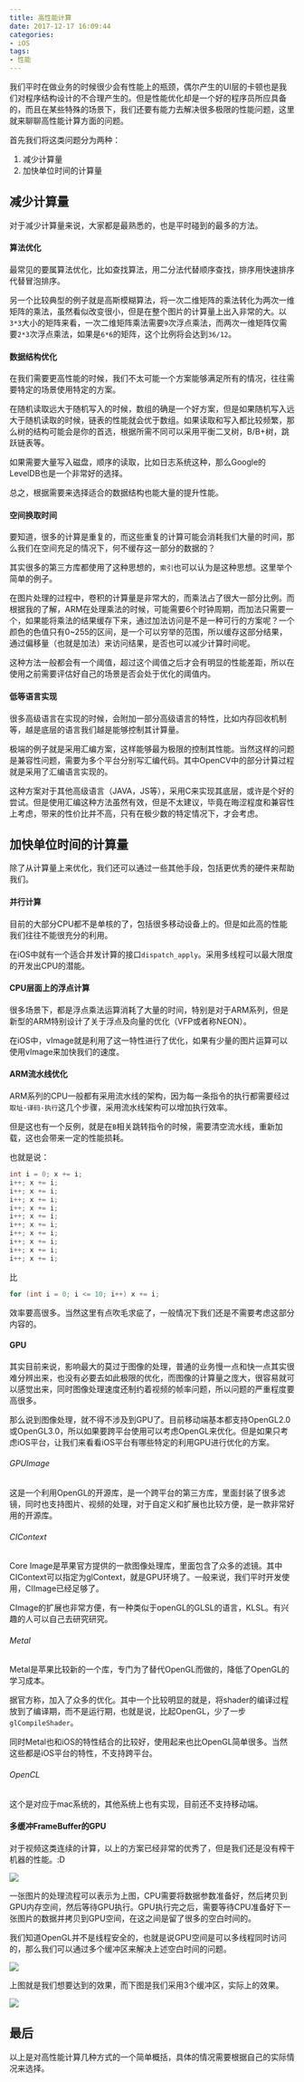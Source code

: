 ```yaml
---
title: 高性能计算
date: 2017-12-17 16:09:44
categories:
- iOS
tags:
- 性能
---
```


我们平时在做业务的时候很少会有性能上的瓶颈，偶尔产生的UI层的卡顿也是我们对程序结构设计的不合理产生的。但是性能优化却是一个好的程序员所应具备的，而且在某些特殊的场景下，我们还要有能力去解决很多极限的性能问题，这里就来聊聊高性能计算方面的问题。

<!--more-->

首先我们将这类问题分为两种：

1. 减少计算量
2. 加快单位时间的计算量

## 减少计算量

对于减少计算量来说，大家都是最熟悉的，也是平时碰到的最多的方法。

#### 算法优化

最常见的要属算法优化，比如查找算法，用二分法代替顺序查找，排序用快速排序代替冒泡排序。

另一个比较典型的例子就是高斯模糊算法，将一次二维矩阵的乘法转化为两次一维矩阵的乘法，虽然看似改变很小，但是在整个图片的计算量上出入非常的大。以`3*3`大小的矩阵来看，一次二维矩阵乘法需要`9`次浮点乘法，而两次一维矩阵仅需要`2*3`次浮点乘法，如果是`6*6`的矩阵，这个比例将会达到`36/12`。

#### 数据结构优化

在我们需要更高性能的时候，我们不太可能一个方案能够满足所有的情况，往往需要特定的场景使用特定的方案。

在随机读取远大于随机写入的时候，数组的确是一个好方案，但是如果随机写入远大于随机读取的时候，链表的性能就会优于数组。如果读取和写入都比较频繁，那么树的结构可能会是你的首选，根据所需不同可以采用平衡二叉树，B/B+树，跳跃链表等。

如果需要大量写入磁盘，顺序的读取，比如日志系统这种，那么Google的LevelDB也是一个非常好的选择。

总之，根据需要来选择适合的数据结构也能大量的提升性能。

#### 空间换取时间

要知道，很多的计算是重复的，而这些重复的计算可能会消耗我们大量的时间，那么我们在空间充足的情况下，何不缓存这一部分的数据的？

其实很多的第三方库都使用了这种思想的，`索引`也可以认为是这种思想。这里举个简单的例子。

在图片处理的过程中，卷积的计算量是非常大的，而乘法占了很大一部分比例。而根据我的了解，ARM在处理乘法的时候，可能需要6个时钟周期，而加法只需要一个，如果能将乘法的结果缓存下来，通过加法访问是不是一种可行的方案呢？一个颜色的色值只有0~255的区间，是一个可以穷举的范围，所以缓存这部分结果，通过偏移量（也就是加法）来访问结果，是否也可以减少计算时间呢。

这种方法一般都会有一个阈值，超过这个阈值之后才会有明显的性能差距，所以在使用之前需要评估好自己的场景是否会处于优化的阈值内。

#### 低等语言实现

很多高级语言在实现的时候，会附加一部分高级语言的特性，比如内存回收机制等，越是底层的语言我们越是能够控制其计算量。

极端的例子就是采用汇编方案，这样能够最为极限的控制其性能。当然这样的问题是兼容性问题，需要为多个平台分别写汇编代码。其中OpenCV中的部分计算过程就是采用了汇编语言实现的。

这种方案对于其他高级语言（JAVA，JS等），采用C来实现其底层，或许是个好的尝试。但是使用汇编这种方法虽然有效，但是不太建议，毕竟在晦涩程度和兼容性上考虑，带来的性价比并不高，只有在极少数的特定情况下，才会考虑。

## 加快单位时间的计算量

除了从计算量上来优化，我们还可以通过一些其他手段，包括更优秀的硬件来帮助我们。

#### 并行计算

目前的大部分CPU都不是单核的了，包括很多移动设备上的。但是如此高的性能我们往往不能很充分的利用。

在iOS中就有一个适合并发计算的接口`dispatch_apply`。采用多线程可以最大限度的开发出CPU的潜能。

#### CPU层面上的浮点计算

很多场景下，都是浮点乘法运算消耗了大量的时间，特别是对于ARM系列，但是新型的ARM特别设计了关于浮点及向量的优化（VFP或者称NEON）。

在iOS中，vImage就是利用了这一特性进行了优化，如果有少量的图片运算可以使用vImage来加快我们的速度。

#### ARM流水线优化

ARM系列的CPU一般都有采用流水线的架构，因为每一条指令的执行都需要经过`取址-译码-执行`这几个步骤，采用流水线架构可以增加执行效率。

但是这也有一个反例，就是在`B`相关跳转指令的时候，需要清空流水线，重新加载，这也会带来一定的性能损耗。

也就是说：

```c
int i = 0; x += i; 
i++; x += i;
i++; x += i;
i++; x += i;
i++; x += i;
i++; x += i;
i++; x += i;
i++; x += i;
i++; x += i;
i++; x += i;
i++; x += i;
```

比

```c
for (int i = 0; i <= 10; i++) x += i;
```

效率要高很多。当然这里有点吹毛求疵了，一般情况下我们还是不需要考虑这部分内容的。

#### GPU

其实目前来说，影响最大的莫过于图像的处理，普通的业务慢一点和快一点其实很难分辨出来，也没有必要去如此极限的优化，而图像的计算量之庞大，很容易就可以感觉出来，同时图像处理速度还制约着视频的帧率问题，所以问题的严重程度要高很多。

那么说到图像处理，就不得不涉及到GPU了。目前移动端基本都支持OpenGL2.0或OpenGL3.0，所以如果要跨平台使用可以考虑OpenGL来优化。但是如果只考虑iOS平台，让我们来看看iOS平台有哪些特定的利用GPU进行优化的方案。

###### GPUImage

这是一个利用OpenGL的开源库，是一个跨平台的第三方库，里面封装了很多滤镜，同时也支持图片、视频的处理，对于自定义和扩展也比较方便，是一款非常好用的开源库。

###### CIContext

Core Image是苹果官方提供的一款图像处理库，里面包含了众多的滤镜。其中CIContext可以指定为glContext，就是GPU环境了。一般来说，我们平时开发使用，CIImage已经足够了。

CImage的扩展也非常方便，有一种类似于openGL的GLSL的语言，KLSL。有兴趣的人可以自己去研究研究。

###### Metal

Metal是苹果比较新的一个库，专门为了替代OpenGL而做的，降低了OpenGL的学习成本。

据官方称，加入了众多的优化。其中一个比较明显的就是，将shader的编译过程放到了编译期，而不是运行期，也就是说，比起OpenGL，少了一步`glCompileShader`。

同时Metal也和iOS的特性结合的比较好，使用起来也比OpenGL简单很多。当然这些都是iOS平台的特性，不支持跨平台。

###### OpenCL

这个是对应于mac系统的，其他系统上也有实现，目前还不支持移动端。

#### 多缓冲FrameBuffer的GPU

对于视频这类连续的计算，以上的方案已经非常的优秀了，但是我们还是没有榨干机器的性能。:D

![](/images/2017/gpu/1.png)

一张图片的处理流程可以表示为上图，CPU需要将数据参数准备好，然后拷贝到GPU内存空间，然后等待GPU执行。GPU执行完之后，需要等待CPU准备好下一张图片的数据并拷贝到GPU空间，在这之间是留了很多的空白时间的。

我们知道OpenGL并不是线程安全的，也就是说GPU空间是可以多线程同时访问的，那么我们可以通过多个缓冲区来解决上述空白时间的问题。

![](/images/2017/gpu/2.png)

上图就是我们想要达到的效果，而下图是我们采用3个缓冲区，实际上的效果。

![](/images/2017/gpu/3.png)

## 最后

以上是对高性能计算几种方式的一个简单概括，具体的情况需要根据自己的实际情况来选择。
